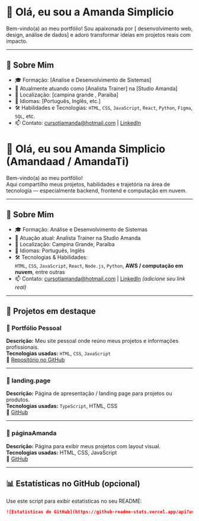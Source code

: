 # 👋 Olá, eu sou a Amanda Simplicio

Bem-vindo(a) ao meu portfólio! Sou apaixonada por [ desenvolvimento web, design, análise de dados] e adoro transformar ideias em projetos reais com impacto.

---

## 🧠 Sobre Mim

- 🎓 Formação: [Analise e Desenvolvimento de Sistemas]
- 💼 Atualmente atuando como [Analista Trainer] na [Studio Amanda]
- 📍 Localização: [campina grande , Paraiba]
- 💬 Idiomas: [Português, Inglês, etc.]
- 🛠️ Habilidades e Tecnologias:
  `HTML`, `CSS`, `JavaScript`, `React`, `Python`, `Figma`, `SQL`, etc.
- 📫 Contato: [cursotiamanda@hotmail.com](mailto:seu.email@exemplo.com) | [LinkedIn](https://linkedin.com/in/amanda-simplicio)
# 👋 Olá, eu sou Amanda Simplicio (Amandaad / AmandaTi)

Bem-vindo(a) ao meu portfólio!  
Aqui compartilho meus projetos, habilidades e trajetória na área de tecnologia — especialmente backend, frontend e computação em nuvem.

---

## 🧠 Sobre Mim

- 🎓 Formação: Análise e Desenvolvimento de Sistemas  
- 💼 Atuação atual: Analista Trainer na Studio Amanda  
- 📍 Localização: Campina Grande, Paraíba  
- 💬 Idiomas: Português, Inglês  
- 🛠️ Tecnologias & Habilidades:  
  `HTML`, `CSS`, `JavaScript`, `React`, `Node.js`, `Python`, **AWS / computação em nuvem**, entre outras  
- 📫 Contato: cursotiamanda@hotmail.com | [LinkedIn](https://www.linkedin.com) *(adicione seu link real)*

---

## 💼 Projetos em destaque

### 🚀 Portfólio Pessoal  
**Descrição:** Meu site pessoal onde reúno meus projetos e informações profissionais.  
**Tecnologias usadas:** `HTML`, `CSS`, `JavaScript`  
🔗 [Repositório no GitHub](https://github.com/Amandaad/portifolio)  

---

### 🧩 landing.page  
**Descrição:** Página de apresentação / landing page para projetos ou produtos.  
**Tecnologias usadas:** `TypeScript`, HTML, CSS  
🔗 [GitHub](https://github.com/Amandaad/landing.page)  

---

### 🎨 páginaAmanda  
**Descrição:** Página para exibir meus projetos com layout visual.  
**Tecnologias usadas:** HTML, CSS, JavaScript  
🔗 [GitHub](https://github.com/Amandaad/paginaAmanda)  

---

## 📊 Estatísticas no GitHub (opcional)

Use este script para exibir estatísticas no seu README:

```md
![Estatísticas do GitHub](https://github-readme-stats.vercel.app/api?username=Amandaad&show_icons=true&theme=radical)
